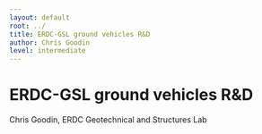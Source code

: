 ```yaml
---
layout: default
root: ../
title: ERDC-GSL ground vehicles R&D
author: Chris Goodin
level: intermediate
---
```


# ERDC-GSL ground vehicles R&D

Chris Goodin, ERDC Geotechnical and Structures Lab
